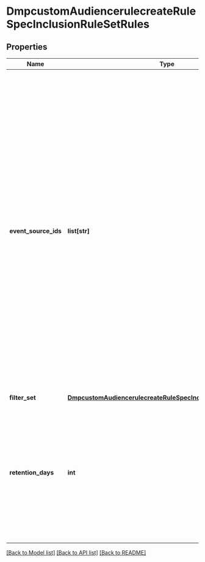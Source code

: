 # DmpcustomAudiencerulecreateRuleSpecInclusionRuleSetRules

## Properties
Name | Type | Description | Notes
------------ | ------------- | ------------- | -------------
**event_source_ids** | **list[str]** | Required when audience_type is not ENGAGEMENT or LEAD_GENERATION. List of event source IDs of the rule. For an Engagement Audience, use ad group IDs as event source IDs. If not specified, all available event source IDs will be used. For an Organic Engagement Audience, use TikTok post IDs as event source IDs. You can use /identity/video/get/ to get TikTok post IDs. The maximum allowed number of TikTok post IDs is 10. For a Live Engagement Audience, use live video ID as event source IDs. You can use /identity/live/get/ to get live video IDs. The maximum allowed number of live video IDs is 10. For an App Activity Audience, use App IDs as event source IDs. For a Website Traffic Audience, use pixel IDs as event source IDs. For a Lead Generation Audience, do not pass in this field. Otherwise, an error will occur. If not specified, all available event source IDs will be used. For a Business Account Audience, use core user IDs of the advertisers. You can use /user/info/ to get a core user ID. For a Shop Activity Audience, use TikTok Shop IDs as event source IDs. You can use /store/list/ to get TikTok Shop IDs. For an Offline Activity Audience, use Offline Event set IDs as event source IDs. You can use /offline/get/ to get Offline Event set IDs. | [optional] 
**filter_set** | [**DmpcustomAudiencerulecreateRuleSpecInclusionRuleSetFilterSet**](DmpcustomAudiencerulecreateRuleSpecInclusionRuleSetFilterSet.md) |  | [optional] 
**retention_days** | **int** | Audience lookback window. For enum values, see Enumerations - Lookback window. Note: If audience_type &#x3D; BUSINESS_ACCOUNT, and the value in the filters object is not BUSINESS ACCOUNT PROFILE FOLLOW, then retention_days must be 7, 14, or 30. If audience_type &#x3D; ENGAGEMENT_LIVE_VIDEO or ENGAGEMENT_ORGANIC_VIDEO, then retention_days must be 7, 14, or 30. To avoid confusion between retention_days and retention_in_days, we&#x27;ll rename retention_days in the next API version. | [required] 

[[Back to Model list]](../README.md#documentation-for-models) [[Back to API list]](../README.md#documentation-for-api-endpoints) [[Back to README]](../README.md)

